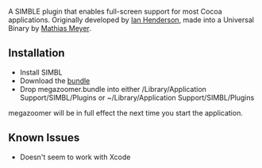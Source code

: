 A SIMBLE plugin that enables full-screen support for most Cocoa applications.
Originally developed by [Ian Henderson](http://ianhenderson.org/megazoomer.html), made into a Universal Binary by
[Mathias Meyer](http://paperplanes.de).

## Installation ##

* Install SIMBL
* Download the [bundle](http://www.paperplanes.de/files/megazoomer.zip)
* Drop megazoomer.bundle into either /Library/Application Support/SIMBL/Plugins or ~/Library/Application Support/SIMBL/Plugins

megazoomer will be in full effect the next time you start the application.

## Known Issues ##

* Doesn't seem to work with Xcode